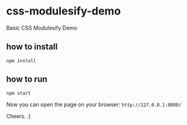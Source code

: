 # css-modulesify-demo
Basic CSS Modulesify Demo

## how to install
```
npm install
```

## how to run
```
npm start
```

Now you can open the page on your browser: `http://127.0.0.1:8080/`

Cheers. :)
